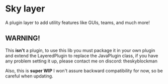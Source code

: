 # Sky layer
A plugin layer to add utility features like GUIs, teams, and much more! 

## WARNING!
This **isn't** a plugin, to use this lib you must package it in your own plugin and extend the LayeredPlugin to replace the JavaPlugin class, if you have any problem setting it up, please contact me on discord: theskyblockman

Also, this is **super WIP** I won't assure backward compatibility for now, so be careful when updating.
